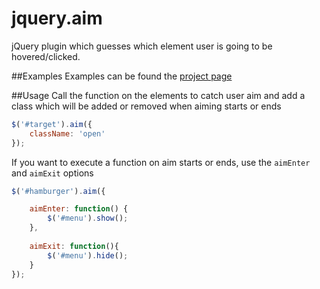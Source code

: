 jquery.aim
==========

jQuery plugin which guesses which element user is going to be hovered/clicked.

##Examples
Examples can be found the [project page](http://cihadturhan.github.io/jquery-aim/examples/index.html)

##Usage
Call the function on the elements to catch user aim and add a class which will be added or removed when aiming starts or ends
```javascript
$('#target').aim({
    className: 'open'
});
```

If you want to execute a function on aim starts or ends, use the `aimEnter` and `aimExit` options
```javascript
$('#hamburger').aim({

    aimEnter: function() {
        $('#menu').show();
    }, 
    
    aimExit: function(){
        $('#menu').hide();
    }
});

```
